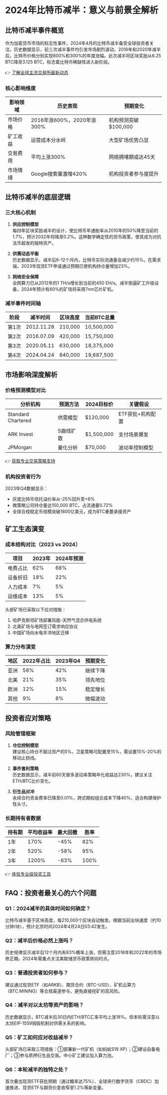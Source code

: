 # 2024年比特币减半：意义与前景全解析

## 比特币减半事件概览
作为加密货币市场的标志性事件，2024年4月的比特币减半备受全球投资者关注。历史数据显示，前三次减半事件均引发市场剧烈波动，2016年和2020年减半后，比特币价格分别实现600%和300%的年度涨幅。此次减半将区块奖励从6.25 BTC降至3.125 BTC，标志着比特币稀缺性进入新阶段。

👉 [了解全球主流交易所最新动态](https://bit.ly/okx_welcome)

### 核心影响维度
| 影响领域 | 历史表现 | 预期变化 |
|---------|----------|----------|
| 市场价格 | 2016年涨600%，2020年涨300% | 机构预测突破$100,000 |
| 矿工收益 | 运营成本分水岭 | 大型矿场优势凸显 |
| 交易费用 | 平均上涨300% | 网络拥堵期或达45天 |
| 市场情绪 | Google搜索量激增420% | 机构投资者参与度提升 |

## 比特币减半的底层逻辑

### 三大核心机制
1. **供应控制模型**  
每四年区块奖励减半的设计，使比特币年通胀率从2010年的50%降至当前的1.7%，预计2032年将降至0.2%。这种数学确定性的货币政策，使其成为对抗法币超发的独特资产。

2. **供需动态平衡**  
历史数据显示，减半后6-12个月内，比特币实际流通量会减少约15%。在需求端，2023年现货ETF申请通过预期已使机构持仓量增加23%。

3. **网络安全保障**  
全网算力已从2012年的1 TH/s增长到当前的450 EH/s。减半倒逼矿工升级设备，2024年预计有60%的矿场将采用7nm芯片矿机。

### 减半事件时间轴
| 阶段 | 减半时间 | 区块高度 | 当前BTC总量 |
|------|----------|----------|-------------|
| 第1次 | 2012.11.28 | 210,000 | 10,500,000 |
| 第2次 | 2016.07.09 | 420,000 | 15,750,000 |
| 第3次 | 2020.05.11 | 630,000 | 18,375,000 |
| 第4次 | 2024.04.24 | 840,000 | 19,687,500 |

## 市场影响深度解析

### 价格预测模型对比
| 分析机构 | 预测方法 | 2024目标价 | 关键假设 |
|---------|----------|------------|----------|
| Standard Chartered | 供需模型 | $120,000 | ETF获批+机构配置 |
| ARK Invest | S曲线扩散 | $1,500,000 | 支付场景爆发 |
| JPMorgan | 量化分析 | $70,000 | 波动率控制模型 |

👉 [获取专业交易策略支持](https://bit.ly/okx_welcome)

### 机构投资者行为
2023年Q4数据显示：
- 灰度比特币信托溢价率从-25%回升至+8%
- 微策略公司持仓量达150,000 BTC，占流通量0.72%
- 全球合规稳定币规模突破1800亿美元，成为BTC重要承接资产

## 矿工生态演变

### 成本结构对比（2023 vs 2024）
| 项目 | 2023年 | 2024年预测 |
|------|--------|------------|
| 电费占比 | 62% | 68% |
| 设备折旧 | 18% | 22% |
| 人力成本 | 7% | 5% |
| 运维成本 | 13% | 5% |

头部矿场已采取以下应对措施：
1. 哈萨克斯坦矿场部署风能-天然气混合供电系统
2. 北美矿场与电网签订需求响应协议
3. 中国矿场向水电丰沛地区迁移

### 算力分布演变
| 地区 | 2022年占比 | 2023年Q4 | 预期变化 |
|------|------------|----------|----------|
| 亚洲 | 58% | 42% | 继续下降 |
| 北美 | 21% | 35% | 领先地位 |
| 欧洲 | 12% | 15% | 稳定增长 |
| 其他 | 9% | 8% | 微幅波动 |

## 投资者应对策略

### 风险管理框架
1. **仓位控制模型**  
建议核心持仓不超过资产的5%，卫星策略可配置至15%，需设置15%-20%的移动止损线。

2. **事件套利策略**  
历史数据显示，减半前60天做多波动率策略年化收益达230%，建议关注ETH/BTC比价变化。

3. **衍生品对冲**  
永续合约资金费率已降至0.01%，跨式期权组合成本下降40%，适合构建保护性头寸。

### 长期持有者数据
| 持有期 | 平均收益率 | 最大回撤 | 胜率 |
|--------|------------|----------|------|
| 1年 | 170% | -45% | 82% |
| 2年 | 520% | -58% | 95% |
| 3年 | 1200% | -63% | 100% |

👉 [体验专业级投资工具](https://bit.ly/okx_welcome)

## FAQ：投资者最关心的六个问题

### Q1：2024减半的具体时间如何确定？
比特币减半基于区块高度，每210,000个区块自动触发。根据当前出块速度（约10分钟/块），预计北京时间2024年4月24日03:42发生。

### Q2：减半后价格必然上涨吗？
历史规律显示减半后12个月内有83%概率上涨，但需注意2018年和2022年的市场修正期。2024年需重点关注美联储货币政策转向时点。

### Q3：普通投资者如何参与？
建议通过现货ETF（如ARKB）、期货合约（BTC-USD）、矿机云算力（BTC.MINING）等合规渠道参与，避免直接挖矿的高风险。

### Q4：减半对以太坊等资产的影响？
历史数据显示，BTC减半后30日内ETH/BTC汇率平均上涨18%。但本轮需注意以太坊EIP-1559销毁机制对供需关系的影响。

### Q5：矿工如何应对收益减半？
头部矿场已采取三项措施：①部署新一代矿机（如蚂蚁S19 XP）；②建设自备电厂；③参与质押衍生品交易。中小矿工建议加入算力池。

### Q6：本轮减半的独特之处？
首次叠加现货ETF获批预期（通过概率达75%）、全球央行数字货币（CBDC）加速推进、现货ETF与期货价差收窄至1.2%等新变量。